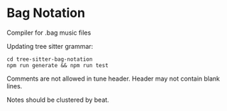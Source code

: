 # Bag Notation

Compiler for .bag music files 

Updating tree sitter grammar: 
```
cd tree-sitter-bag-notation
npm run generate && npm run test
```

Comments are not allowed in tune header.
Header may not contain blank lines. 

Notes should be clustered by beat.
